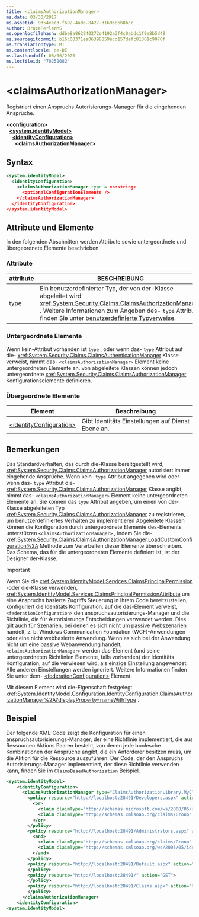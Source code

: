 ```yaml
---
title: <claimsAuthorizationManager>
ms.date: 03/30/2017
ms.assetid: 9354eee3-f692-4ad6-8427-3169686b8bcc
author: BrucePerlerMS
ms.openlocfilehash: ddbe8a862940272e4192a3f4c0abdc1f9e8b5d48
ms.sourcegitcommit: b16c00371ea06398859ecd157defc81301c9070f
ms.translationtype: MT
ms.contentlocale: de-DE
ms.lasthandoff: 06/06/2020
ms.locfileid: "70252082"
---
```

# \<claimsAuthorizationManager>
Registriert einen Anspruchs Autorisierungs-Manager für die eingehenden Ansprüche.  
  
[**\<configuration>**](../configuration-element.md)\
&nbsp;&nbsp;[**\<system.identityModel>**](system-identitymodel.md)\
&nbsp;&nbsp;&nbsp;&nbsp;[**\<identityConfiguration>**](identityconfiguration.md)\
&nbsp;&nbsp;&nbsp;&nbsp;&nbsp;&nbsp;**\<claimsAuthorizationManager>**  
  
## <a name="syntax"></a>Syntax  
  
```xml  
<system.identityModel>  
  <identityConfiguration>  
    <claimsAuthorizationManager type = xs:string>  
      <optionalConfigurationElements />  
    </claimsAuthorizationManager>  
  </identityConfiguration>  
</system.identityModel>  
```  
  
## <a name="attributes-and-elements"></a>Attribute und Elemente  
 In den folgenden Abschnitten werden Attribute sowie untergeordnete und übergeordnete Elemente beschrieben.  
  
### <a name="attributes"></a>Attribute  
  
|attribute|BESCHREIBUNG|  
|---------------|-----------------|  
|type|Ein benutzerdefinierter Typ, der von der-Klasse abgeleitet wird <xref:System.Security.Claims.ClaimsAuthorizationManager> . Weitere Informationen zum Angeben des- `type` Attributs finden Sie unter [benutzerdefinierte Typverweise](../windows-workflow-foundation/index.md).|  
  
### <a name="child-elements"></a>Untergeordnete Elemente  
 Wenn kein-Attribut vorhanden ist `type` , oder wenn das- `type` Attribut auf die- <xref:System.Security.Claims.ClaimsAuthenticationManager> Klasse verweist, nimmt das- `<claimsAuthorizationManager>` Element keine untergeordneten Elemente an. von abgeleitete Klassen können jedoch untergeordnete <xref:System.Security.Claims.ClaimsAuthorizationManager> Konfigurationselemente definieren.  
  
### <a name="parent-elements"></a>Übergeordnete Elemente  
  
|Element|Beschreibung|  
|-------------|-----------------|  
|[\<identityConfiguration>](identityconfiguration.md)|Gibt Identitäts Einstellungen auf Dienst Ebene an.|  
  
## <a name="remarks"></a>Bemerkungen  
 Das Standardverhalten, das durch die-Klasse bereitgestellt wird, <xref:System.Security.Claims.ClaimsAuthorizationManager> autorisiert immer eingehende Ansprüche. Wenn kein- `type` Attribut angegeben wird oder wenn das- `type` Attribut die- <xref:System.Security.Claims.ClaimsAuthorizationManager> Klasse angibt, nimmt das- `<claimsAuthorizationManager>` Element keine untergeordneten Elemente an. Sie können das `type` Attribut angeben, um einen von der-Klasse abgeleiteten Typ <xref:System.Security.Claims.ClaimsAuthorizationManager> zu registrieren, um benutzerdefiniertes Verhalten zu implementieren Abgeleitete Klassen können die Konfiguration durch untergeordnete Elemente des-Elements unterstützen `<claimsAuthorizationManager>` , indem Sie die- <xref:System.Security.Claims.ClaimsAuthorizationManager.LoadCustomConfiguration%2A> Methode zum Verarbeiten dieser Elemente überschreiben. Das Schema, das für die untergeordneten Elemente definiert ist, ist der Designer der-Klasse.  
  
> [!IMPORTANT]
> Wenn Sie die <xref:System.IdentityModel.Services.ClaimsPrincipalPermission> -oder die-Klasse verwenden, <xref:System.IdentityModel.Services.ClaimsPrincipalPermissionAttribute> um eine Anspruchs basierte Zugriffs Steuerung in Ihrem Code bereitzustellen, konfiguriert die Identitäts Konfiguration, auf die das-Element verweist, `<federationConfiguration>` den anspruchsautorisierungs-Manager und die Richtlinie, die für Autorisierungs Entscheidungen verwendet werden. Dies gilt auch für Szenarien, bei denen es sich nicht um passive Webszenarien handelt, z. b. Windows Communication Foundation (WCF)-Anwendungen oder eine nicht webbasierte Anwendung. Wenn es sich bei der Anwendung nicht um eine passive Webanwendung handelt, `<claimsAuthorizationManager>` werden das-Element (und seine untergeordneten Richtlinien Elemente, falls vorhanden) der Identitäts Konfiguration, auf die verwiesen wird, als einzige Einstellung angewendet. Alle anderen Einstellungen werden ignoriert. Weitere Informationen finden Sie unter dem- [\<federationConfiguration>](federationconfiguration.md) Element.  
  
 Mit diesem Element wird die-Eigenschaft festgelegt <xref:System.IdentityModel.Configuration.IdentityConfiguration.ClaimsAuthorizationManager%2A?displayProperty=nameWithType> .  
  
## <a name="example"></a>Beispiel  
 Der folgende XML-Code zeigt die Konfiguration für einen anspruchsautorisierungs-Manager, der eine Richtlinie implementiert, die aus Ressourcen Aktions Paaren besteht, von denen jede boolesche Kombinationen der Ansprüche angibt, die ein Anforderer besitzen muss, um die Aktion für die Ressource auszuführen. Der Code, der den Anspruchs Autorisierungs-Manager implementiert, der diese Richtlinie verwenden kann, finden Sie im `ClaimsBasedAuthorization` Beispiel.  
  
```xml  
<system.identityModel>  
    <identityConfiguration>  
      <claimsAuthorizationManager type="ClaimsAuthorizationLibrary.MyClaimsAuthorizationManager, ClaimsAuthorizationLibrary">  
        <policy resource="http://localhost:28491/Developers.aspx" action="GET">  
          <or>  
            <claim claimType="http://schemas.microsoft.com/ws/2008/06/identity/claims/role" claimValue="developer" />  
            <claim claimType="http://schemas.xmlsoap.org/claims/Group" claimValue="Administrator" />  
          </or>  
        </policy>  
        <policy resource="http://localhost:28491/Administrators.aspx" action="GET">  
          <and>  
            <claim claimType="http://schemas.xmlsoap.org/claims/Group" claimValue="Administrator" />  
            <claim claimType="http://schemas.xmlsoap.org/ws/2005/05/identity/claims/country" claimValue="USA" />  
          </and>  
        </policy>  
        <policy resource="http://localhost:28491/Default.aspx" action="GET">  
        </policy>  
        <policy resource="http://localhost:28491/" action="GET">  
        </policy>  
        <policy resource="http://localhost:28491/Claims.aspx" action="GET">  
        </policy>  
      </claimsAuthorizationManager>  
    <identityConfiguration>  
<system.identityModel>  
```
